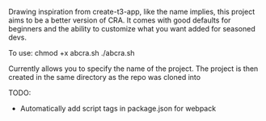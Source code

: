 Drawing inspiration from create-t3-app, like the name implies, this project aims to be a better version of CRA.
It comes with good defaults for beginners and the ability to customize what you want added for seasoned devs. 

To use:
chmod +x abcra.sh
./abcra.sh

Currently allows you to specify the name of the project. The project is then created in the same directory as the repo was cloned into


TODO:
- Automatically add script tags in package.json for webpack
